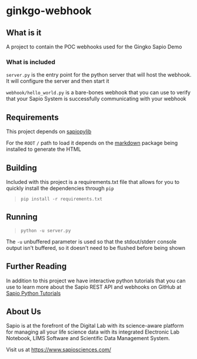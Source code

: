 # ginkgo-webhook

## What is it

A project to contain the POC webhooks used for the Gingko Sapio Demo

### What is included

`server.py` is the entry point for the python server that will host the webhook. It will configure the server and then
start it

`webhook/hello_world.py` is a bare-bones webhook that you can use to verify that your Sapio System is successfully
communicating with your webhook

## Requirements

This project depends on [sapiopylib](https://pypi.org/project/sapiopylib/)

For the `ROOT` `/` path to load it depends on the [markdown](https://pypi.org/project/Markdown/) package being installed
to generate the HTML


## Building

Included with this project is a requirements.txt file that allows for you to quickly install the dependencies
through `pip`
> `pip install -r requirements.txt`

## Running

> `python -u server.py`

The `-u` unbuffered parameter is used so that the stdout/stderr console output isn't buffered, so it doesn't need to be
flushed before being shown

## Further Reading

In addition to this project we have interactive python tutorials that you can use to learn more about the Sapio REST API
and webhooks on GitHub at [Sapio Python Tutorials](https://github.com/sapiosciences/sapio-py-tutorials/)


## About Us

Sapio is at the forefront of the Digital Lab with its science-aware platform for managing all your life science data
with its integrated Electronic Lab Notebook, LIMS Software and Scientific Data Management System.

Visit us at https://www.sapiosciences.com/